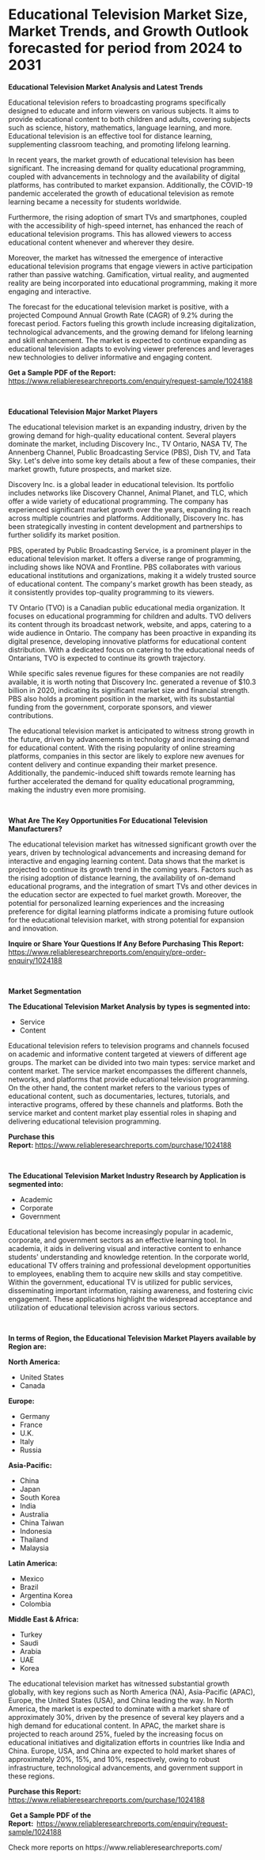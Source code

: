 <p><h1>Educational Television Market Size, Market Trends, and Growth Outlook forecasted for period from 2024 to 2031</h1></p><p><strong>Educational Television Market Analysis and Latest Trends</strong></p>
<p><p>Educational television refers to broadcasting programs specifically designed to educate and inform viewers on various subjects. It aims to provide educational content to both children and adults, covering subjects such as science, history, mathematics, language learning, and more. Educational television is an effective tool for distance learning, supplementing classroom teaching, and promoting lifelong learning.</p><p>In recent years, the market growth of educational television has been significant. The increasing demand for quality educational programming, coupled with advancements in technology and the availability of digital platforms, has contributed to market expansion. Additionally, the COVID-19 pandemic accelerated the growth of educational television as remote learning became a necessity for students worldwide.</p><p>Furthermore, the rising adoption of smart TVs and smartphones, coupled with the accessibility of high-speed internet, has enhanced the reach of educational television programs. This has allowed viewers to access educational content whenever and wherever they desire.</p><p>Moreover, the market has witnessed the emergence of interactive educational television programs that engage viewers in active participation rather than passive watching. Gamification, virtual reality, and augmented reality are being incorporated into educational programming, making it more engaging and interactive.</p><p>The forecast for the educational television market is positive, with a projected Compound Annual Growth Rate (CAGR) of 9.2% during the forecast period. Factors fueling this growth include increasing digitalization, technological advancements, and the growing demand for lifelong learning and skill enhancement. The market is expected to continue expanding as educational television adapts to evolving viewer preferences and leverages new technologies to deliver informative and engaging content.</p></p>
<p><strong>Get a Sample PDF of the Report:&nbsp;</strong> <a href="https://www.reliableresearchreports.com/enquiry/request-sample/1024188">https://www.reliableresearchreports.com/enquiry/request-sample/1024188</a></p>
<p>&nbsp;</p>
<p><strong>Educational Television Major Market Players</strong></p>
<p><p>The educational television market is an expanding industry, driven by the growing demand for high-quality educational content. Several players dominate the market, including Discovery Inc., TV Ontario, NASA TV, The Annenberg Channel, Public Broadcasting Service (PBS), Dish TV, and Tata Sky. Let's delve into some key details about a few of these companies, their market growth, future prospects, and market size.</p><p>Discovery Inc. is a global leader in educational television. Its portfolio includes networks like Discovery Channel, Animal Planet, and TLC, which offer a wide variety of educational programming. The company has experienced significant market growth over the years, expanding its reach across multiple countries and platforms. Additionally, Discovery Inc. has been strategically investing in content development and partnerships to further solidify its market position.</p><p>PBS, operated by Public Broadcasting Service, is a prominent player in the educational television market. It offers a diverse range of programming, including shows like NOVA and Frontline. PBS collaborates with various educational institutions and organizations, making it a widely trusted source of educational content. The company's market growth has been steady, as it consistently provides top-quality programming to its viewers.</p><p>TV Ontario (TVO) is a Canadian public educational media organization. It focuses on educational programming for children and adults. TVO delivers its content through its broadcast network, website, and apps, catering to a wide audience in Ontario. The company has been proactive in expanding its digital presence, developing innovative platforms for educational content distribution. With a dedicated focus on catering to the educational needs of Ontarians, TVO is expected to continue its growth trajectory.</p><p>While specific sales revenue figures for these companies are not readily available, it is worth noting that Discovery Inc. generated a revenue of $10.3 billion in 2020, indicating its significant market size and financial strength. PBS also holds a prominent position in the market, with its substantial funding from the government, corporate sponsors, and viewer contributions.</p><p>The educational television market is anticipated to witness strong growth in the future, driven by advancements in technology and increasing demand for educational content. With the rising popularity of online streaming platforms, companies in this sector are likely to explore new avenues for content delivery and continue expanding their market presence. Additionally, the pandemic-induced shift towards remote learning has further accelerated the demand for quality educational programming, making the industry even more promising.</p></p>
<p>&nbsp;</p>
<p><strong>What Are The Key Opportunities For Educational Television Manufacturers?</strong></p>
<p><p>The educational television market has witnessed significant growth over the years, driven by technological advancements and increasing demand for interactive and engaging learning content. Data shows that the market is projected to continue its growth trend in the coming years. Factors such as the rising adoption of distance learning, the availability of on-demand educational programs, and the integration of smart TVs and other devices in the education sector are expected to fuel market growth. Moreover, the potential for personalized learning experiences and the increasing preference for digital learning platforms indicate a promising future outlook for the educational television market, with strong potential for expansion and innovation.</p></p>
<p><strong>Inquire or Share Your Questions If Any Before Purchasing This Report:</strong> <a href="https://www.reliableresearchreports.com/enquiry/pre-order-enquiry/1024188">https://www.reliableresearchreports.com/enquiry/pre-order-enquiry/1024188</a></p>
<p>&nbsp;</p>
<p><strong>Market Segmentation</strong></p>
<p><strong>The Educational Television Market Analysis by types is segmented into:</strong></p>
<p><ul><li>Service</li><li>Content</li></ul></p>
<p><p>Educational television refers to television programs and channels focused on academic and informative content targeted at viewers of different age groups. The market can be divided into two main types: service market and content market. The service market encompasses the different channels, networks, and platforms that provide educational television programming. On the other hand, the content market refers to the various types of educational content, such as documentaries, lectures, tutorials, and interactive programs, offered by these channels and platforms. Both the service market and content market play essential roles in shaping and delivering educational television programming.</p></p>
<p><strong>Purchase this Report:&nbsp;</strong><a href="https://www.reliableresearchreports.com/purchase/1024188">https://www.reliableresearchreports.com/purchase/1024188</a></p>
<p>&nbsp;</p>
<p><strong>The Educational Television Market Industry Research by Application is segmented into:</strong></p>
<p><ul><li>Academic</li><li>Corporate</li><li>Government</li></ul></p>
<p><p>Educational television has become increasingly popular in academic, corporate, and government sectors as an effective learning tool. In academia, it aids in delivering visual and interactive content to enhance students' understanding and knowledge retention. In the corporate world, educational TV offers training and professional development opportunities to employees, enabling them to acquire new skills and stay competitive. Within the government, educational TV is utilized for public services, disseminating important information, raising awareness, and fostering civic engagement. These applications highlight the widespread acceptance and utilization of educational television across various sectors.</p></p>
<p>&nbsp;</p>
<p><strong>In terms of Region, the Educational Television Market Players available by Region are:</strong></p>
<p>
    <p> <strong> North America: </strong>
        <ul>
            <li>United States</li>
            <li>Canada</li>
        </ul>
        </p> 
    <p> <strong> Europe: </strong>
        <ul>
            <li>Germany</li>
            <li>France</li>
            <li>U.K.</li>
            <li>Italy</li>
            <li>Russia</li>
        </ul>
        </p> 
    <p> <strong> Asia-Pacific: </strong>
        <ul>
            <li>China</li>
            <li>Japan</li>
            <li>South Korea</li>
            <li>India</li>
            <li>Australia</li>
            <li>China Taiwan</li>
            <li>Indonesia</li>
            <li>Thailand</li>
            <li>Malaysia</li>
        </ul>
        </p> 
    <p> <strong> Latin America: </strong>
        <ul>
            <li>Mexico</li>
            <li>Brazil</li>
            <li>Argentina Korea</li>
            <li>Colombia</li>
        </ul>
        </p> 
    <p> <strong> Middle East & Africa: </strong>
        <ul>
            <li>Turkey</li>
            <li>Saudi</li>
            <li>Arabia</li>
            <li>UAE</li>
            <li>Korea</li>
        </ul>
    </p>
    </p>
<p><p>The educational television market has witnessed substantial growth globally, with key regions such as North America (NA), Asia-Pacific (APAC), Europe, the United States (USA), and China leading the way. In North America, the market is expected to dominate with a market share of approximately 30%, driven by the presence of several key players and a high demand for educational content. In APAC, the market share is projected to reach around 25%, fueled by the increasing focus on educational initiatives and digitalization efforts in countries like India and China. Europe, USA, and China are expected to hold market shares of approximately 20%, 15%, and 10%, respectively, owing to robust infrastructure, technological advancements, and government support in these regions.</p></p>
<p><strong>Purchase this Report: </strong><a href="https://www.reliableresearchreports.com/purchase/1024188">https://www.reliableresearchreports.com/purchase/1024188</a></p>
<p>&nbsp;<strong>Get a Sample PDF of the Report:&nbsp;&nbsp;</strong><a href="https://www.reliableresearchreports.com/enquiry/request-sample/1024188">https://www.reliableresearchreports.com/enquiry/request-sample/1024188</a></p>
<p><strong></strong></p>
<p>Check more reports on https://www.reliableresearchreports.com/</p>